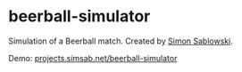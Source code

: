 beerball-simulator
========

Simulation of a Beerball match. Created by [Simon Sablowski](http://www.simsab.net).

Demo: [projects.simsab.net/beerball-simulator](http://projects.simsab.net/beerball-simulator)
